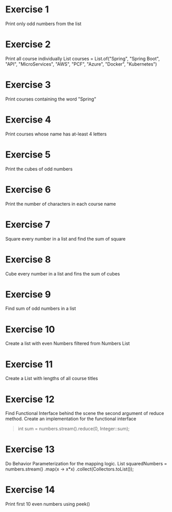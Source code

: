 # Exercise 1
Print only odd numbers from the list

# Exercise 2
Print all course individually
List<String> courses = List.of("Spring", "Spring Boot", "API", "MicroServices", "AWS", "PCF", "Azure", "Docker", "Kubernetes")

# Exercise 3
Print courses containing the word "Spring"

# Exercise 4
Print courses whose name has at-least 4 letters

# Exercise 5
Print the cubes of odd numbers

# Exercise 6
Print the number of characters in each course name

# Exercise 7
Square every number in a list and find the sum of square

# Exercise 8
Cube every number in a list and fins the sum of cubes

# Exercise 9
Find sum of odd numbers in a list

# Exercise 10
Create a list with even Numbers filtered from Numbers List

# Exercise 11
Create a List with lengths of all course titles

# Exercise 12
Find Functional Interface behind the scene the second argument of reduce method.
Create an implementation for the functional interface 
> int sum = numbers.stream().reduce(0, Integer::sum);

# Exercise 13
Do Behavior Parameterization for the mapping logic.
List squaredNumbers = numbers.stream() .map(x -> x*x) .collect(Collectors.toList());

# Exercise 14
Print first 10 even numbers using peek()